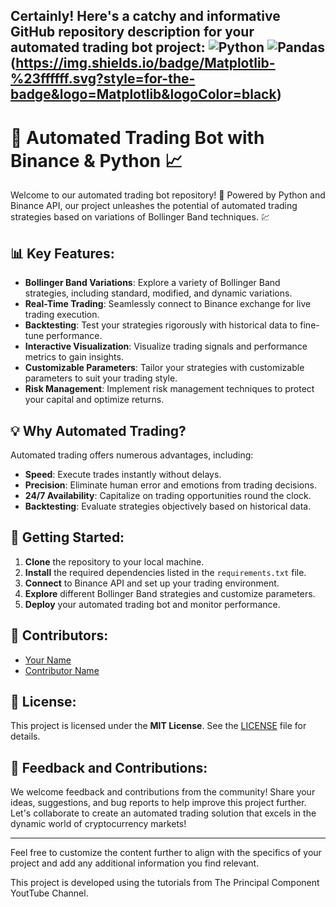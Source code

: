 Certainly! Here's a catchy and informative GitHub repository description for your automated trading bot project:
![Python](https://img.shields.io/badge/python-3670A0?style=for-the-badge&logo=python&logoColor=ffdd54)
![Pandas](https://img.shields.io/badge/pandas-%23150458.svg?style=for-the-badge&logo=pandas&logoColor=white)
(https://img.shields.io/badge/Matplotlib-%23ffffff.svg?style=for-the-badge&logo=Matplotlib&logoColor=black)
---

# 🤖 Automated Trading Bot with Binance & Python 📈

Welcome to our automated trading bot repository! 🚀 Powered by Python and Binance API, our project unleashes the potential of automated trading strategies based on variations of Bollinger Band techniques. 💹

## 📊 Key Features:
- **Bollinger Band Variations**: Explore a variety of Bollinger Band strategies, including standard, modified, and dynamic variations.
- **Real-Time Trading**: Seamlessly connect to Binance exchange for live trading execution.
- **Backtesting**: Test your strategies rigorously with historical data to fine-tune performance.
- **Interactive Visualization**: Visualize trading signals and performance metrics to gain insights.
- **Customizable Parameters**: Tailor your strategies with customizable parameters to suit your trading style.
- **Risk Management**: Implement risk management techniques to protect your capital and optimize returns.

## 💡 Why Automated Trading?
Automated trading offers numerous advantages, including:
- **Speed**: Execute trades instantly without delays.
- **Precision**: Eliminate human error and emotions from trading decisions.
- **24/7 Availability**: Capitalize on trading opportunities round the clock.
- **Backtesting**: Evaluate strategies objectively based on historical data.

## 🚀 Getting Started:
1. **Clone** the repository to your local machine.
2. **Install** the required dependencies listed in the `requirements.txt` file.
3. **Connect** to Binance API and set up your trading environment.
4. **Explore** different Bollinger Band strategies and customize parameters.
5. **Deploy** your automated trading bot and monitor performance.

## 🌟 Contributors:
- [Your Name](https://github.com/yourusername)
- [Contributor Name](https://github.com/contributorusername)

## 📝 License:
This project is licensed under the **MIT License**. See the [LICENSE](LICENSE) file for details.

## 💬 Feedback and Contributions:
We welcome feedback and contributions from the community! Share your ideas, suggestions, and bug reports to help improve this project further. Let's collaborate to create an automated trading solution that excels in the dynamic world of cryptocurrency markets!

---

Feel free to customize the content further to align with the specifics of your project and add any additional information you find relevant.


This project is developed using the tutorials from The Principal Component YoutTube Channel.

